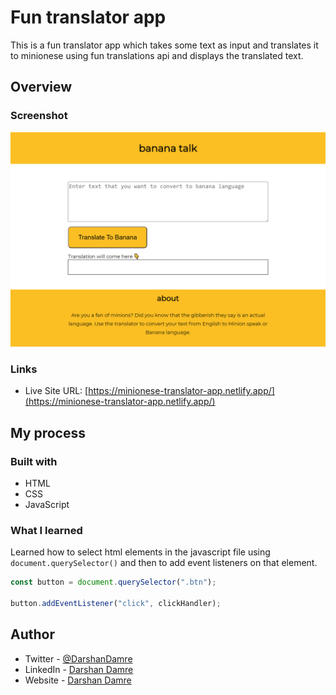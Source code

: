 # Fun translator app

This is a fun translator app which takes some text as input and translates it to minionese using fun translations api and displays the translated text.

## Overview

### Screenshot

![live site screenshot](./screenshots/minionese-translator-app.netlify.app_.png)

### Links

- Live Site URL: [https://minionese-translator-app.netlify.app/](https://minionese-translator-app.netlify.app/)

## My process

### Built with

- HTML
- CSS
- JavaScript

### What I learned

Learned how to select html elements in the javascript file using `document.querySelector()` and then to add event listeners on that element.

```js
const button = document.querySelector(".btn");

button.addEventListener("click", clickHandler);
```

## Author

- Twitter - [@DarshanDamre](https://twitter.com/DarshanDamre)
- LinkedIn - [Darshan Damre](https://www.linkedin.com/in/darshandamre/)
- Website - [Darshan Damre](https://darshandamre.netlify.app/)
